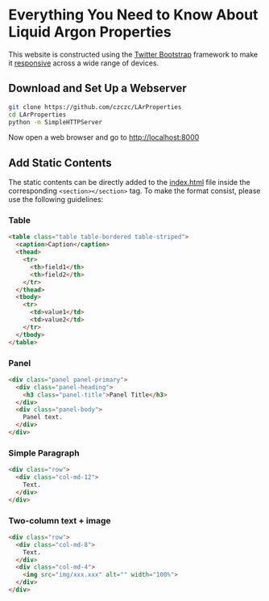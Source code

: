 # Everything You Need to Know About Liquid Argon Properties

This website is constructed using the [Twitter Bootstrap](http://getbootstrap.com/) framework to make it [responsive](https://en.wikipedia.org/wiki/Responsive_web_design) across a wide range of devices. 


## Download and Set Up a Webserver

```bash
git clone https://github.com/czczc/LArProperties
cd LArProperties
python -m SimpleHTTPServer
```

Now open a web browser and go to <http://localhost:8000>

## Add Static Contents

The static contents can be directly added to the [index.html](index.html) file inside the corresponding `<section></section>` tag. To make the format consist, please use the following guidelines:

### Table
```html
<table class="table table-bordered table-striped">
  <caption>Caption</caption>
  <thead>
    <tr>
      <th>field1</th>
      <th>field2</th>
    </tr>
  </thead>
  <tbody>
    <tr>
      <td>value1</td>
      <td>value2</td>
    </tr>
  </tbody>
</table>
```

### Panel
```html
<div class="panel panel-primary">
  <div class="panel-heading">
    <h3 class="panel-title">Panel Title</h3>
  </div>
  <div class="panel-body">
    Panel text.
  </div>
</div>
```

### Simple Paragraph
```html
<div class="row">
  <div class="col-md-12">
    Text.
  </div>
</div>
```

### Two-column text + image
```html
<div class="row">
  <div class="col-md-8">
    Text.
  </div>
  <div class="col-md-4">
    <img src="img/xxx.xxx" alt="" width="100%">
  </div>
</div>
```
